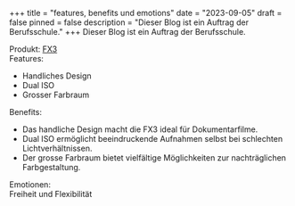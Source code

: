 +++
title = "features, benefits und emotions"
date = "2023-09-05"
draft = false
pinned = false
description = "Dieser Blog ist ein Auftrag der Berufsschule."
+++
Dieser Blog ist ein Auftrag der Berufsschule.

Produkt: [FX3](https://www.digitec.ch/de/s1/product/sony-alpha-fx3-cinema-line-videokamera-14856039?utm_source=google&utm_medium=cpc&campaignid=20501673545&adgroupid=&adid=&dgCidg=CjwKCAjws9ipBhB1EiwAccEi1Ay-Kd2MSSsDolXDjBvo6--YFWadB4WxBMDH7dow38ll1kevZhkpehoCh44QAvD_BwE&gclid=CjwKCAjws9ipBhB1EiwAccEi1Ay-Kd2MSSsDolXDjBvo6--YFWadB4WxBMDH7dow38ll1kevZhkpehoCh44QAvD_BwE&gclsrc=aw.ds)\
Features:

* Handliches Design
* Dual ISO
* Grosser Farbraum

Benefits:

* Das handliche Design macht die FX3 ideal für Dokumentarfilme.
* Dual ISO ermöglicht beeindruckende Aufnahmen selbst bei schlechten Lichtverhältnissen.
* Der grosse Farbraum bietet vielfältige Möglichkeiten zur nachträglichen Farbgestaltung.

Emotionen:\
Freiheit und Flexibilität